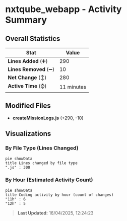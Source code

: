 # nxtqube_webapp - Activity Summary 

## Overall Statistics

| Stat                   | Value                                                             |
| ---------------------- | ----------------------------------------------------------------- |
| **Lines Added** (➕)   | 290                                          |
| **Lines Removed** (➖) | 10                                        |
| **Net Change** (↕)    | 280                |
| **Active Time** (⌚)   | 11 minutes |


## Modified Files
- **createMissionLogs.js** (+290, -10)

## Visualizations

### By File Type (Lines Changed)

```mermaid
pie showData
title Lines changed by file type
".js" : 300
```

### By Hour (Estimated Activity Count)

```mermaid
pie showData
title Coding activity by hour (count of changes)
"11h" : 6
"12h" : 5
```


> **Last Updated:** 16/04/2025, 12:24:23